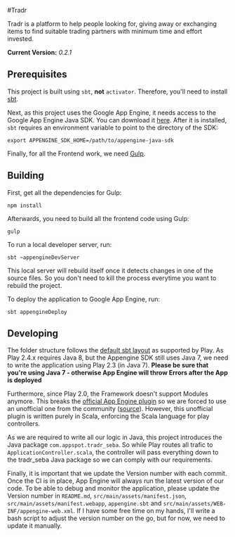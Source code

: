 #Tradr

Tradr is a platform to help people looking for, giving away or exchanging items 
to find suitable trading partners with minimum time and effort invested.

**Current Version:** *0.2.1*

## Prerequisites
This project is built using ``sbt``, **not** ``activator``. Therefore, you'll 
need to install [sbt](http://www.scala-sbt.org/).

Next, as this project uses the Google App Engine, it needs access to the Google
App Engine Java SDK. You can download it [here](https://cloud.google.com/appengine/downloads).
After it is installed, ``sbt`` requires an environment variable to point to
the directory of the SDK:
````
export APPENGINE_SDK_HOME=/path/to/appengine-java-sdk
````

Finally, for all the Frontend work, we need [Gulp](http://gulpjs.com/).

## Building
First, get all the dependencies for Gulp:
````
npm install
````

Afterwards, you need to build all the frontend code using Gulp:
````
gulp
````

To run a local developer server, run:
````
sbt ~appengineDevServer
````
This local server will rebuild itself once it detects changes in one of the source
files. So you don't need to kill the process everytime you want to rebuild the
project.

To deploy the application to Google App Engine, run:
````
sbt appengineDeploy
````

## Developing
The folder structure follows the 
[default sbt layout](https://www.playframework.com/documentation/2.4.x/Anatomy#Default-SBT-layout)
as supported by Play. As Play 2.4.x requires Java 8, but the Appengine SDK still
uses Java 7, we need to write the application using Play 2.3 (in Java 7). 
**Please be sure that you're using Java 7 - otherwise App Engine will throw
Errors after the App is deployed**

Furthermore, since Play 2.0, the Framework doesn't support Modules anymore. This
breaks the [official App Engine plugin](https://www.playframework.com/documentation/1.0/gae)
so we are forced to use an unofficial one from the community
([source](https://github.com/siderakis/playframework-appengine)). However, this
unofficial plugin is written purely in Scala, enforcing the Scala language for
play controllers.

As we are required to write all our logic in Java, this project introduces the
Java package ``com.appspot.tradr_seba``. So while Play routes all trafic to
``ApplicationController.scala``, the controller will pass everything down to
the tradr_seba Java package so we can comply with our requirements. 

Finally, it is important that we update the Version number with each 
commit. Once the CI is in place, App Engine will always run the latest version 
of our code. To be able to debug and monitor the application, please update the 
Version number in ``README.md``, ``src/main/assets/manifest.json``, 
``src/main/assets/manifest.webapp``, ``appengine.sbt`` and 
``src/main/assets/WEB-INF/appengine-web.xml``. 
If I have some free time on my hands, I'll write a bash script to adjust the version
number on the go, but for now, we need to update it manually.

